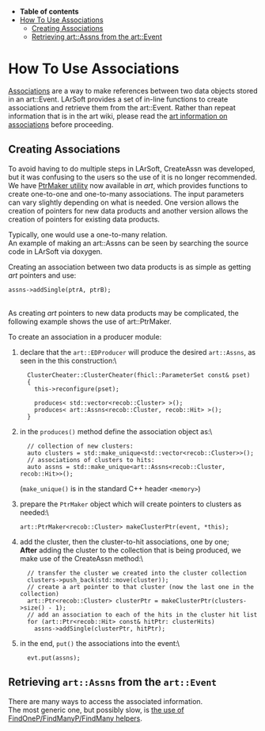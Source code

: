 -   **Table of contents**
-   [How To Use Associations](#How-To-Use-Associations)
    -   [Creating Associations](#Creating-Associations)
    -   [Retrieving art::Assns from the art::Event](#Retrieving-artAssns-from-the-artEvent)

How To Use Associations
====================================================

[Associations](https://cdcvs.fnal.gov/redmine/projects/art/wiki/Inter-Product_References#The-association-collection-Assns) are a way to make references between two data objects stored in an art::Event. LArSoft provides a set of in-line functions to create associations and retrieve them from the art::Event. Rather than repeat information that is in the art wiki, please read the [art information on associations](https://cdcvs.fnal.gov/redmine/projects/art/wiki/Inter-Product_References) before proceeding.

Creating Associations
------------------------------------------------

To avoid having to do multiple steps in LArSoft, CreateAssn was developed, but it was confusing to the users so the use of it is no longer recommended. We have [PtrMaker utility](https://cdcvs.fnal.gov/redmine/projects/art/wiki/The_PtrMaker_utility) now available in *art*, which provides functions to create one-to-one and one-to-many associations. The input parameters can vary slightly depending on what is needed. One version allows the creation of pointers for new data products and another version allows the creation of pointers for existing data products.

Typically, one would use a one-to-many relation. \
An example of making an art::Assns can be seen by searching the source code in LArSoft via doxygen.

Creating an association between two data products is as simple as getting *art* pointers and use:

    assns->addSingle(ptrA, ptrB);

\
As creating *art* pointers to new data products may be complicated, the following example shows the use of art::PtrMaker.

To create an association in a producer module:

1.  declare that the `art::EDProducer` will produce the desired `art::Assns`, as seen in the this construction:\

          ClusterCheater::ClusterCheater(fhicl::ParameterSet const& pset)
          {
            this->reconfigure(pset);

            produces< std::vector<recob::Cluster> >();
            produces< art::Assns<recob::Cluster, recob::Hit> >();
          }

2.  in the `produces()` method define the association object as:\

          // collection of new clusters:
          auto clusters = std::make_unique<std::vector<recob::Cluster>>();
          // associations of clusters to hits:
          auto assns = std::make_unique<art::Assns<recob::Cluster, recob::Hit>>();

    (`make_unique()` is in the standard C++ header `<memory>`)

3.  prepare the `PtrMaker` object which will create pointers to clusters as needed:\

        art::PtrMaker<recob::Cluster> makeClusterPtr(event, *this);

4.  add the cluster, then the cluster-to-hit associations, one by one;\
    **After** adding the cluster to the collection that is being produced, we make use of the CreateAssn method:\

          // transfer the cluster we created into the cluster collection
          clusters->push_back(std::move(cluster));
          // create a art pointer to that cluster (now the last one in the collection)
          art::Ptr<recob::Cluster> clusterPtr = makeClusterPtr(clusters->size() - 1);
          // add an association to each of the hits in the cluster hit list
          for (art::Ptr<recob::Hit> const& hitPtr: clusterHits)
            assns->addSingle(clusterPtr, hitPtr);

5.  in the end, `put()` the associations into the event:\

          evt.put(assns);

Retrieving `art::Assns` from the `art::Event`
----------------------------------------------------------------------------------------

There are many ways to access the associated information.\
The most generic one, but possibly slow, is [the use of FindOneP/FindManyP/FindMany helpers](/redmine/projects/art/wiki/Inter-Product_References#FindOne-FindOneP-and-FindMany-FindManyP).
